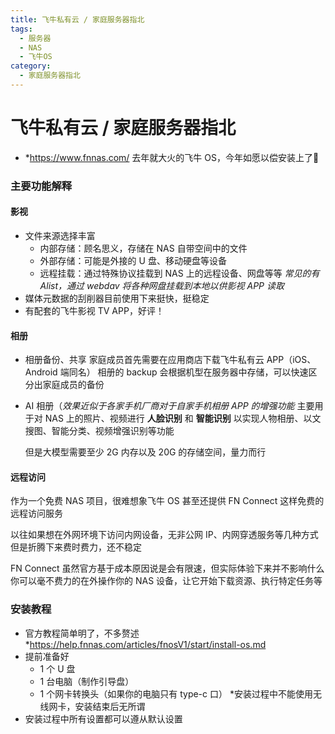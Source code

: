 ```yaml
---
title: 飞牛私有云 / 家庭服务器指北
tags:
  - 服务器
  - NAS
  - 飞牛OS
category:
  - 家庭服务器指北
---
```


# 飞牛私有云 / 家庭服务器指北

- *https://www.fnnas.com/
    去年就大火的飞牛 OS，今年如愿以偿安装上了🙏

### 主要功能解释

#### 影视 

- 文件来源选择丰富
    - 内部存储：顾名思义，存储在 NAS 自带空间中的文件
    - 外部存储：可能是外接的 U 盘、移动硬盘等设备
    - 远程挂载：通过特殊协议挂载到 NAS 上的远程设备、网盘等等
        *常见的有 Alist，通过 webdav 将各种网盘挂载到本地以供影视 APP 读取*
- 媒体元数据的刮削器目前使用下来挺快，挺稳定
- 有配套的飞牛影视 TV APP，好评！

#### 相册

- 相册备份、共享
    家庭成员首先需要在应用商店下载飞牛私有云 APP（iOS、Android 端同名）
    相册的 backup 会根据机型在服务器中存储，可以快速区分出家庭成员的备份

- AI 相册（*效果近似于各家手机厂商对于自家手机相册 APP 的增强功能*
    主要用于对 NAS 上的照片、视频进行 **人脸识别** 和 **智能识别**
    以实现人物相册、以文搜图、智能分类、视频增强识别等功能
    
    但是大模型需要至少 2G 内存以及 20G 的存储空间，量力而行

#### 远程访问

作为一个免费 NAS 项目，很难想象飞牛 OS 甚至还提供 FN Connect 这样免费的远程访问服务

以往如果想在外网环境下访问内网设备，无非公网 IP、内网穿透服务等几种方式
但是折腾下来费时费力，还不稳定

FN Connect 虽然官方基于成本原因说是会有限速，但实际体验下来并不影响什么
你可以毫不费力的在外操作你的 NAS 设备，让它开始下载资源、执行特定任务等

### 安装教程

- 官方教程简单明了，不多赘述
    *https://help.fnnas.com/articles/fnosV1/start/install-os.md
- 提前准备好
    - 1 个 U 盘
    - 1 台电脑（制作引导盘）
    - 1 个网卡转换头（如果你的电脑只有 type-c 口）
        *安装过程中不能使用无线网卡，安装结束后无所谓
- 安装过程中所有设置都可以遵从默认设置